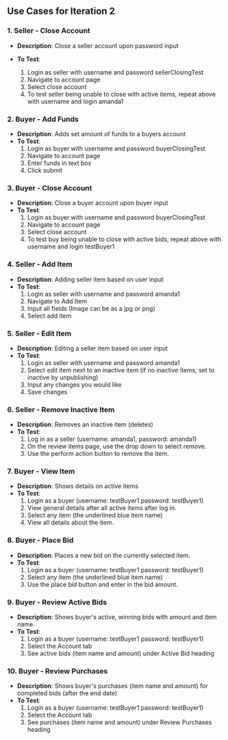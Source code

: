 ## Use Cases for Iteration 2

### 1. Seller - Close Account
- **Description**: Close a seller account upon password input

- **To Test**:
  1. Login as seller with username and password sellerClosingTest
  2. Navigate to account page
  3. Select close account
  4. To test seller being unable to close with active items, repeat above with username and login amanda1

### 2. Buyer - Add Funds
- **Description**: Adds set amount of funds to a buyers account
- **To Test**:
  1. Login as buyer with username and password buyerClosingTest
  2. Navigate to account page
  3. Enter funds in text box 
  4. Click submit

### 3. Buyer - Close Account
- **Description**: Close a buyer account upon buyer input 
- **To Test**:
  1. Login as buyer with username and password buyerClosingTest
  2. Navigate to account page
  3. Select close account
  4. To test buy being unable to close with active bids, repeat above with username and login testBuyer1

### 4. Seller - Add Item
- **Description**: Adding seller item based on user input
- **To Test**:
  1. Login as seller with username and password amanda1
  2. Navigate to Add Item
  3. Input all fields (Image can be as a jpg or png)
  4. Select add item

### 5. Seller - Edit Item
- **Description**: Editing a seller item based on user input
- **To Test**:
  1. Login as seller with username and password amanda1
  2. Select edit item next to an inactive item (if no inactive items, set to inactive by unpublishing)
  3. Input any changes you would like
  4. Save changes

### 6. Seller - Remove Inactive Item
- **Description**: Removes an inactive item (deletes)
- **To Test**: 
  1. Log in as a seller (username: amanda1, password: amanda1)
  2. On the review items page, use the drop down to select remove.
  3. Use the perform action button to remove the item. 

### 7. Buyer - View Item
- **Description**: Shows details on active items
- **To Test**:
  1. Login as a buyer (username: testBuyer1 password: testBuyer1)
  2. View general details after all active items after log in.
  3. Select any item (the underlined blue item name)
  4. View all details about the item.

### 8. Buyer - Place Bid
- **Description**: Places a new bid on the currently selected item.
- **To Test**:
  1. Login as a buyer (username: testBuyer1 password: testBuyer1)
  2. Select any item (the underlined blue item name)
  3. Use the place bid button and enter in the bid amount. 

### 9. Buyer - Review Active Bids
- **Description**: Shows buyer's active, winning bids with amount and item name.
- **To Test**: 
  1. Login as a buyer (username: testBuyer1 password: testBuyer1)
  2. Select the Account tab
  3. See active bids (item name and amount) under Active Bid heading

### 10. Buyer - Review Purchases
- **Description**: Shows buyer's purchases (item name and amount) for completed bids (after the end date) 
- **To Test**: 
  1. Login as a buyer (username: testBuyer1 password: testBuyer1)
  2. Select the Account tab
  3. See purchases (item name and amount) under Review Purchases heading


